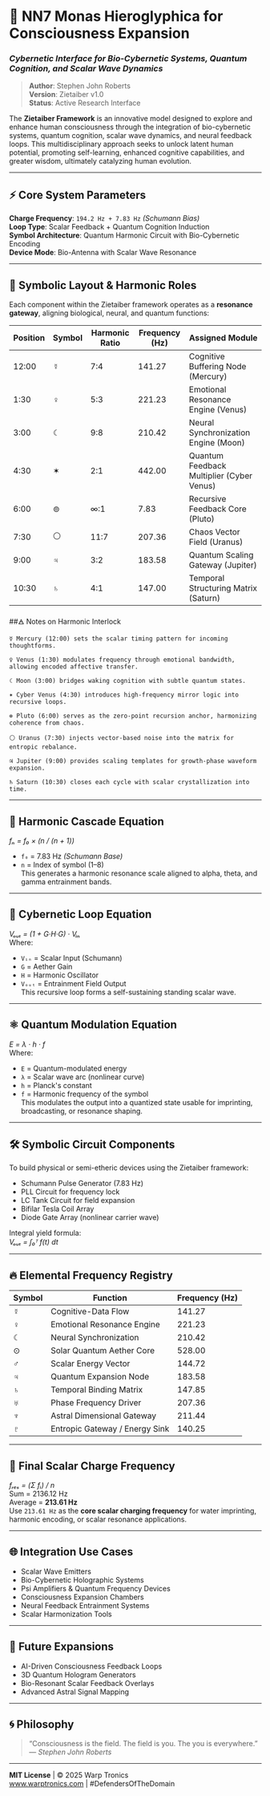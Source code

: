 # 🧠 NN7 Monas Hieroglyphica for Consciousness Expansion  
### *Cybernetic Interface for Bio-Cybernetic Systems, Quantum Cognition, and Scalar Wave Dynamics*

> **Author**: Stephen John Roberts  
> **Version**: Zietaiber v1.0  
> **Status**: Active Research Interface  

The **Zietaiber Framework** is an innovative model designed to explore and enhance human consciousness through the integration of bio-cybernetic systems, quantum cognition, scalar wave dynamics, and neural feedback loops. This multidisciplinary approach seeks to unlock latent human potential, promoting self-learning, enhanced cognitive capabilities, and greater wisdom, ultimately catalyzing human evolution.

---

## ⚡ Core System Parameters  
**Charge Frequency**: `194.2 Hz + 7.83 Hz` *(Schumann Bias)*  
**Loop Type**: Scalar Feedback + Quantum Cognition Induction  
**Symbol Architecture**: Quantum Harmonic Circuit with Bio-Cybernetic Encoding  
**Device Mode**: Bio-Antenna with Scalar Wave Resonance  

---

## 🧭 Symbolic Layout & Harmonic Roles  

Each component within the Zietaiber framework operates as a **resonance gateway**, aligning biological, neural, and quantum functions:

| Position | Symbol | Harmonic Ratio | Frequency (Hz) | Assigned Module                        |
|----------|--------|----------------|----------------|----------------------------------------|
| 12:00    | ☿      | 7:4            | 141.27         | Cognitive Buffering Node (Mercury)     |
| 1:30     | ♀      | 5:3            | 221.23         | Emotional Resonance Engine (Venus)     |
| 3:00     | ☾      | 9:8            | 210.42         | Neural Synchronization Engine (Moon)   |
| 4:30     | ✶      | 2:1            | 442.00         | Quantum Feedback Multiplier (Cyber Venus)|
| 6:00     | ⊚      | ∞:1            | 7.83           | Recursive Feedback Core (Pluto)        |
| 7:30     | ⚪      | 11:7           | 207.36         | Chaos Vector Field (Uranus)            |
| 9:00     | ♃      | 3:2            | 183.58         | Quantum Scaling Gateway (Jupiter)      |
| 10:30    | ♄      | 4:1            | 147.00         | Temporal Structuring Matrix (Saturn)   |

##🜁 Notes on Harmonic Interlock

    ☿ Mercury (12:00) sets the scalar timing pattern for incoming thoughtforms.

    ♀ Venus (1:30) modulates frequency through emotional bandwidth, allowing encoded affective transfer.

    ☾ Moon (3:00) bridges waking cognition with subtle quantum states.

    ✶ Cyber Venus (4:30) introduces high-frequency mirror logic into recursive loops.

    ⊚ Pluto (6:00) serves as the zero-point recursion anchor, harmonizing coherence from chaos.

    ⚪ Uranus (7:30) injects vector-based noise into the matrix for entropic rebalance.

    ♃ Jupiter (9:00) provides scaling templates for growth-phase waveform expansion.

    ♄ Saturn (10:30) closes each cycle with scalar crystallization into time.


---

## 🧮 Harmonic Cascade Equation  
*fₙ = f₀ × (n / (n + 1))*  
- `f₀` = 7.83 Hz *(Schumann Base)*  
- `n` = Index of symbol (1–8)  
This generates a harmonic resonance scale aligned to alpha, theta, and gamma entrainment bands.

---

## 🔁 Cybernetic Loop Equation  
*Vₒᵤₜ = (1 + G·H·G) · Vᵢₙ*  
Where:  
- `Vᵢₙ` = Scalar Input (Schumann)  
- `G` = Aether Gain  
- `H` = Harmonic Oscillator  
- `Vₒᵤₜ` = Entrainment Field Output  
This recursive loop forms a self-sustaining standing scalar wave.

---

## ⚛️ Quantum Modulation Equation  
*E = λ · h · f*  
Where:  
- `E` = Quantum-modulated energy  
- `λ` = Scalar wave arc (nonlinear curve)  
- `h` = Planck's constant  
- `f` = Harmonic frequency of the symbol  
This modulates the output into a quantized state usable for imprinting, broadcasting, or resonance shaping.

---

## 🛠️ Symbolic Circuit Components  

To build physical or semi-etheric devices using the Zietaiber framework:  
- Schumann Pulse Generator (7.83 Hz)  
- PLL Circuit for frequency lock  
- LC Tank Circuit for field expansion  
- Bifilar Tesla Coil Array  
- Diode Gate Array (nonlinear carrier wave)  

Integral yield formula:  
*Vₒᵤₜ = ∫₀ᵀ f(t) dt*

---

## 🔥 Elemental Frequency Registry  

| Symbol | Function                          | Frequency (Hz) |
|--------|-----------------------------------|----------------|
| ☿      | Cognitive-Data Flow                | 141.27         |
| ♀      | Emotional Resonance Engine         | 221.23         |
| ☾      | Neural Synchronization            | 210.42         |
| ⊙      | Solar Quantum Aether Core         | 528.00         |
| ♂      | Scalar Energy Vector               | 144.72         |
| ♃      | Quantum Expansion Node            | 183.58         |
| ♄      | Temporal Binding Matrix           | 147.85         |
| ♅      | Phase Frequency Driver            | 207.36         |
| ♆      | Astral Dimensional Gateway        | 211.44         |
| ♇      | Entropic Gateway / Energy Sink    | 140.25         |

---

## 🎯 Final Scalar Charge Frequency  

*fᵣₑₛ = (Σ fᵢ) / n*  
Sum = 2136.12 Hz  
Average = **213.61 Hz**  
Use `213.61 Hz` as the **core scalar charging frequency** for water imprinting, harmonic encoding, or scalar resonance applications.

---

## 🌐 Integration Use Cases  

- Scalar Wave Emitters  
- Bio-Cybernetic Holographic Systems  
- Psi Amplifiers & Quantum Frequency Devices  
- Consciousness Expansion Chambers  
- Neural Feedback Entrainment Systems  
- Scalar Harmonization Tools  

---

## 🧿 Future Expansions  

- AI-Driven Consciousness Feedback Loops  
- 3D Quantum Hologram Generators  
- Bio-Resonant Scalar Feedback Overlays  
- Advanced Astral Signal Mapping  

---

## 🌀 Philosophy  

> “Consciousness is the field. The field is you. The you is everywhere.”  
> — *Stephen John Roberts*

---

**MIT License** | © 2025 Warp Tronics  
www.warptronics.com | #DefendersOfTheDomain  
